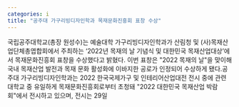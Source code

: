 ```yaml
---
categories: i
title: "공주대 가구리빙디자인학과 목재문화진흥회 표창 수상"
---
```

국립공주대학교(총장 원성수)는 예술대학 가구리빙디자인학과가 산림청 및 (사)목재산업단체총엽합회에서 주최하는 ‘2022년 목재의 날 기념식 및 대한민국 목재산업대상’에서 목재문화진흥회 표창을 수상했다고 밝혔다. 이번 표창은 "2022 목재의 날"을 맞이해 국내 목재산업 발전과 목재 문화 활성화에 이바지한 공로가 인정되어 수상하게 됐다.공주대 가구리빙디자인학과는 2022 한국국제가구 및 인테리어산업대전 전시 중에 관련 대학교 중 유일하게 목재문화진흥회로부터 초청돼 "2022 대한민국 목재산업 박람회"에서 전시하고 있으며, 전시는 29일